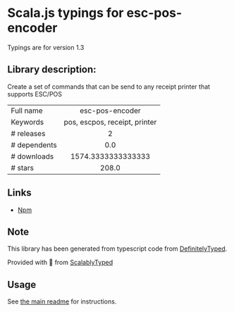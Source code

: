 
# Scala.js typings for esc-pos-encoder

Typings are for version 1.3

## Library description:
Create a set of commands that can be send to any receipt printer that supports ESC/POS

|                    |                 |
| ------------------ | :-------------: |
| Full name          | esc-pos-encoder |
| Keywords           | pos, escpos, receipt, printer |
| # releases         | 2 |
| # dependents       | 0.0 |
| # downloads        | 1574.3333333333333 |
| # stars            | 208.0 |

## Links
- [Npm](https://www.npmjs.com/package/esc-pos-encoder)
    


## Note
This library has been generated from typescript code from [DefinitelyTyped](https://definitelytyped.org).

Provided with :purple_heart: from [ScalablyTyped](https://github.com/oyvindberg/ScalablyTyped)

## Usage
See [the main readme](../../readme.md) for instructions.


